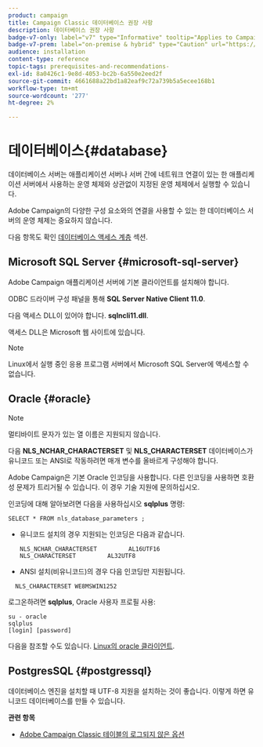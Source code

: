```yaml
---
product: campaign
title: Campaign Classic 데이터베이스 권장 사항
description: 데이터베이스 권장 사항
badge-v7-only: label="v7" type="Informative" tooltip="Applies to Campaign Classic v7 only"
badge-v7-prem: label="on-premise & hybrid" type="Caution" url="https://experienceleague.adobe.com/docs/campaign-classic/using/installing-campaign-classic/architecture-and-hosting-models/hosting-models-lp/hosting-models.html" tooltip="Applies to on-premise and hybrid deployments only"
audience: installation
content-type: reference
topic-tags: prerequisites-and-recommendations-
exl-id: 8a0426c1-9e8d-4053-bc2b-6a550e2eed2f
source-git-commit: 4661688a22bd1a82eaf9c72a739b5a5ecee168b1
workflow-type: tm+mt
source-wordcount: '277'
ht-degree: 2%

---
```


# 데이터베이스{#database}



데이터베이스 서버는 애플리케이션 서버나 서버 간에 네트워크 연결이 있는 한 애플리케이션 서버에서 사용하는 운영 체제와 상관없이 지정된 운영 체제에서 실행할 수 있습니다.

Adobe Campaign의 다양한 구성 요소와의 연결을 사용할 수 있는 한 데이터베이스 서버의 운영 체제는 중요하지 않습니다.

다음 항목도 확인 [데이터베이스 액세스 계층](../../installation/using/prerequisites-of-campaign-installation-in-linux.md#database-access-layers) 섹션.

## Microsoft SQL Server {#microsoft-sql-server}

Adobe Campaign 애플리케이션 서버에 기본 클라이언트를 설치해야 합니다.

ODBC 드라이버 구성 패널을 통해 **SQL Server Native Client 11.0**.

다음 액세스 DLL이 있어야 합니다. **sqlncli11.dll**.

액세스 DLL은 Microsoft 웹 사이트에 있습니다.

>[!NOTE]
>
>Linux에서 실행 중인 응용 프로그램 서버에서 Microsoft SQL Server에 액세스할 수 없습니다.

## Oracle {#oracle}

>[!NOTE]
>
>멀티바이트 문자가 있는 열 이름은 지원되지 않습니다.

다음 **NLS_NCHAR_CHARACTERSET** 및 **NLS_CHARACTERSET** 데이터베이스가 유니코드 또는 ANSI로 작동하려면 매개 변수를 올바르게 구성해야 합니다.

Adobe Campaign은 기본 Oracle 인코딩을 사용합니다. 다른 인코딩을 사용하면 호환성 문제가 트리거될 수 있습니다. 이 경우 기술 지원에 문의하십시오.

인코딩에 대해 알아보려면 다음을 사용하십시오 **sqlplus** 명령:

```
SELECT * FROM nls_database_parameters ;
```

* 유니코드 설치의 경우 지원되는 인코딩은 다음과 같습니다.

   ```
   NLS_NCHAR_CHARACTERSET         AL16UTF16
   NLS_CHARACTERSET         AL32UTF8
   ```

* ANSI 설치(비유니코드)의 경우 다음 인코딩만 지원됩니다.

```
  NLS_CHARACTERSET WE8MSWIN1252
```

로그온하려면 **sqlplus**, Oracle 사용자 프로필 사용:

```
su - oracle 
sqlplus 
[login] [password]
```

다음을 참조할 수도 있습니다. [Linux의 oracle 클라이언트](../../installation/using/installing-packages-with-linux.md#oracle-client-in-linux).

## PostgresSQL {#postgressql}

데이터베이스 엔진을 설치할 때 UTF-8 지원을 설치하는 것이 좋습니다. 이렇게 하면 유니코드 데이터베이스를 만들 수 있습니다.

**관련 항목**

* [Adobe Campaign Classic 테이블의 로그되지 않은 옵션](https://helpx.adobe.com/campaign/kb/unlogged-tables-classic.html)
